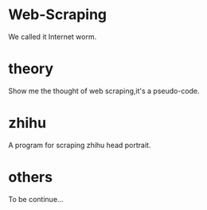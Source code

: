# Web-Scraping
We called it Internet worm. 
# theory
Show me the thought of web scraping,it's a pseudo-code.
# zhihu
A program for scraping zhihu head portrait.
# others
To be continue...
